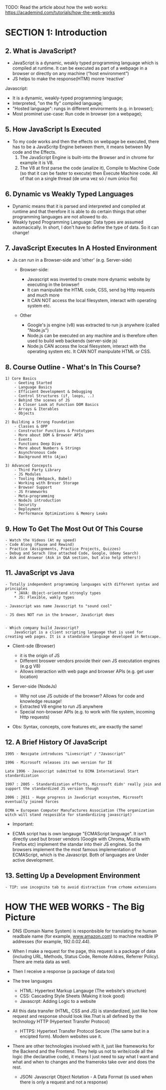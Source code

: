 TODO: Read the article about how the web works: https://academind.com/tutorials/how-the-web-works 

# SECTION 1: Introduction

## 2. What is JavaScript?

- JavaScript is a dynamic, weakly typed programming language which is compiled at runtime. It can be executed as part of a webpage in a browser or directly on any machine (“host environment”)
- JS helps to make the response(HTMl) monre 'reactive'

Javascript:

- It is a dynamic, weakly-typed programming language;
- Interpreted, "on the fly" compiled language;
- "Hosted language": rungs in different envirorments (e.g. in browser);
- Most prominet use-case: Run code in browser (on a webpage);

## 5. How JavaScript Is Executed

- To my code works and then the effects on webpage be executed, there has to be a JavaScritp Engine between them, it means between My code and the Effects.
  1. The JavaScript Engine is built-into the Browser and in chrome for example it is V8.
  2. The V8 at first parse the code (analize it), Compile to Machine Code (so that it can be faster to execute) then Execute Machine code. All of that on a single thread (de uma vez só / num único fio)

## 6. Dynamic vs Weakly Typed Languages

- Dynamic means that it is parsed and interpreted and compiled at runtime and that therefore it is able to do certain things that other programming languages are not allowed to do.
- Weakly typed Programming Language: Data types are assumed automacically. In short, I don't have to define the type of data. So it can change!

## 7. JavaScript Executes In A Hosted Environment

- Js can run in a Browser-side and 'other' (e.g. Server-side)

  - Browser-side:

    - Javascript was invented to create more dynamic website by executing in the browser!
    - It can manipulate the HTML code, CSS, send bg Http requests and much more
    - It CAN NOT access the local filesystem, interact with operating system etc.

  - Other
    - Google's js engine (v8) was extracted to run js anywhere (called "Node.js")
    - Node.js can be executed on any machine and is therefore often used to build web backends (server-side js)
    - Node.js CAN access the local filesystem, interact with the operating system etc. It CAN NOT manipulate HTML or CSS.

## 8. Course Outline - What's In This Course?

    1) Core Basics
        - Geeting Started
        - Language Basics
        - Efficient Development & Debugging
        - Control Structures (if, loops, ..)
        - Behind the scenes of JS
        - A Closer Look at Function DOM Basics
        - Arrays & Iterables
        - Objects

    2) Building a Strong Foundation
        - Classes & OPP
        - Constructor Functions & Prototypes
        - More about DOM & Browser APIs
        - Events
        - Functions Deep Dive
        - More about Numbers & Strings
        - Asynchronous Code
        - Background Htto (Ajax)

    3) Advanced Concepsts
        - Third Party Library
        - JS Modules
        - Tooling (Webpack, Babel)
        - Working with Broser Storage
        - Browser Support
        - JS Frameworks
        - Meta-programming
        - NodeJs introduction
        - Security
        - Deployment
        - Performance Optimizations & Memory Leaks

## 9. How To Get The Most Out Of This Course

    - Watch the Videos (At my speed)
    - Code Along (Pause and Rewind)
    - Practice (Assignments, Practice Projects, Quizzes)
    - Debug and Serach (Use attached Code, Google, Udemy Search)
    - Ask and Answear (Ask in Q&A section, but also help others!)

## 11. JavaScript vs Java

    - Totally independent programming languages with different syntax and principles
        * JAVA: Object-orientend strongly types
        * JS: Flexible, wakly types

    - Javascript was name Javascript to "sound cool"

    - JS does NOT run in the browser, JavaScript does


    - Which company build Javascript?
        JavaScript is a client scripting language that is used for creating web pages. It is a standalone language developed in Netscape.

- Client-sde (Browser)

  - it is the origin of JS
  - Different broswer vendors provide their own JS executation engines (e.g.g V8)
  - Allows interaction with web page and browser APIs (e.g. get user location)

- Server-side (NodeJs)

  - Why not use JS outside of the browser? Allows for code and knowledge reusage!
  - Extracted V8 engine to run JS anywhere
  - Special non-browser APIs (e.g. to work with file system, incoming Http requests)

- Obs: Syntax, concepts, core features etc, are exactly the same!

## 12. A Brief History Of JavaScript

    1995 - Nescpate introduces "Livescript" / "Javascript"

    1996 - Microsoft releases its own version for IE

    Late 1996 - Javascript submitted to ECMA International Start standardization

    1997 : 2005 - Standardization efforts, Microsoft didn' really join and support the standardized JS version though

    2006 : 2011 - Huge progress in JavaScript ecosystem, Microsoft eventually joined forces

    ECMA = European Computer Manufactures Association (The organization witch will stand resposible for standardizing javascript)

- Important:

* ECMA script has is own langauge "ECMAScript language". It isn't directly used but broser vendors (Google with Chroma, Mozila with Firefox etc) implement the standar into their JS engines. So the browsers implement the the most famous implementation of ECMAScript, which is the Javascript. Both of languages are Under active development.

## 13. Setting Up a Development Environment
    - TIP: use incognito tab to avoid distraction from crhome extensions 


# HOW THE WEB WORKS - The Big Picture

- DNS (Domain Name System) is responbsible for translating the human readbale name (for example, www.amazon.com) to machine readble IP addresses (for example, 192.0.02.44).

- When I make a request for the page, this request is a package of data (includng URL, Methods, Status Code, Remote Addres, Referrer Policy). There are meta data as well.

- Then I receive a response (a package of data too)

* The tree languages
    - HTML: Hypertext Markup Langauge (The website's structure)
    - CSS: Cascading Style Sheets (Making it look good)
    - Javascrpt: Adding Logic to a website

* All this data transfer (HTML, CSS and JS) is standardized, just like how request and response should look like.That is all defined by the technology HTTP (Hypertext Transfer Protocol)

    - HTTPS: Hypertext Transfer Protocol Secure (The same but in a encipted form). Modern websites use it.

* There are other technologies involved with it, just like frameworks for the Backend and the Frontend. They help us not to write/code all the logic (the declarative code), it means I just need to say what I want and what and when to changes and the frameroks take over and does the rest.

    - JSON: Javascript Object Notation - A Data Format (is used when there is only a request and not a response)